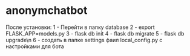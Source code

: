 # anonymchatbot

После установки:
1 - Перейти в папку database
2 - export FLASK_APP=models.py
3 - flask db init
4 - flask db migrate
5 - flask db upgrade\n
6 - создать в папке settings фаил local_config.py с настройками для бота
